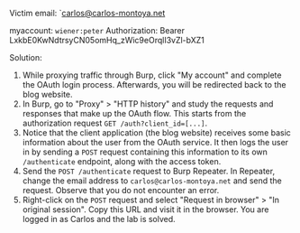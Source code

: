 
Victim email: `carlos@carlos-montoya.net

myaccount: `wiener:peter`
Authorization: Bearer LxkbE0KwNdtrsyCN05omHq_zWic9eOrqlI3vZl-bXZ1


Solution:

1. While proxying traffic through Burp, click "My account" and complete the OAuth login process. Afterwards, you will be redirected back to the blog website.
2. In Burp, go to "Proxy" > "HTTP history" and study the requests and responses that make up the OAuth flow. This starts from the authorization request `GET /auth?client_id=[...]`.
3. Notice that the client application (the blog website) receives some basic information about the user from the OAuth service. It then logs the user in by sending a `POST` request containing this information to its own `/authenticate` endpoint, along with the access token.
4. Send the `POST /authenticate` request to Burp Repeater. In Repeater, change the email address to `carlos@carlos-montoya.net` and send the request. Observe that you do not encounter an error.
5. Right-click on the `POST` request and select "Request in browser" > "In original session". Copy this URL and visit it in the browser. You are logged in as Carlos and the lab is solved.
